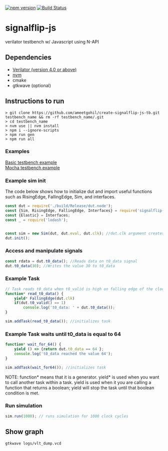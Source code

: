 [![npm version](https://badge.fury.io/js/signalflip-js.svg)](https://badge.fury.io/js/signalflip-js)
[![Build Status](https://travis-ci.com/ameetgohil/signalflip-js.svg?branch=master)](https://travis-ci.com/ameetgohil/signalflip-js)

# signalflip-js
verilator testbench w/ Javascript using N-API

## Dependencies
- [Verilator (version 4.0 or above)](https://www.veripool.org/projects/verilator/wiki/Installing)
- [nvm](https://github.com/creationix/nvm)
- cmake
- gtkwave (optional)

## Instructions to run
```
> git clone https://github.com/ameetgohil/create-signalflip-js-tb.git testbench_name && rm -rf testbench_name/.git
> cd testbench_name
> nvm use || nvm install
> npm i --ignore-scripts
> npm run gen
> npm run all
```
### Examples
[Basic testbench example](./docs/BasicTestbench.md)  
[Mocha testbench example](./docs/MochaTestbench.md)

### Example sim init

The code below shows how to initialize dut and import useful functions such as RisingEdge, FallingEdge, Sim, and interfaces.
```javascript
const dut = require('./build/Release/dut.node');
const {Sim, RisingEdge, FallingEdge, Interfaces} = require('signalflip-js');
const {Elastic} = Interfaces;
const _ = require('lodash');


const sim = new Sim(dut, dut.eval, dut.clk); //dut.clk argument creates a clock on clk signal
dut.init();
```

### Access and manipulate signals
```javascript
const rdata = dut.t0_data(); //Reads data on t0_data signal
dut.t0_data(30); //Writes the value 30 to t0_data
```

### Example Task
```javascript
// Task reads t0_data when t0_valid is high on falling edge of the clock
function* read_t0_data() {
    yield* FallingEdge(dut.clk)
    if(dut.t0_valid() == 1)
        console.log('t0_data: ' + dut.t0_data());
}

sim.addTask(read_t0_data()); //initializes task
```

### Example Task waits until t0_data is equal to 64
```javascript
function* wait_for_64() {
    yield () => {return dut.t0_data == 64 };
    console.log('t0_data reached the value 64');
}

sim.addTask(wait_for64()); //initializes task
```

NOTE: function* means that it is a generator. yield* is used when you want to call another task within a task. yield is used when it you are calling a function that returns a boolean; yield will stop the task until that boolean condition is met.

### Run simulation
```javascript
sim.run(1000); // runs simulation for 1000 clock cycles
```

## Show graph
```
gtkwave logs/vlt_dump.vcd
```
